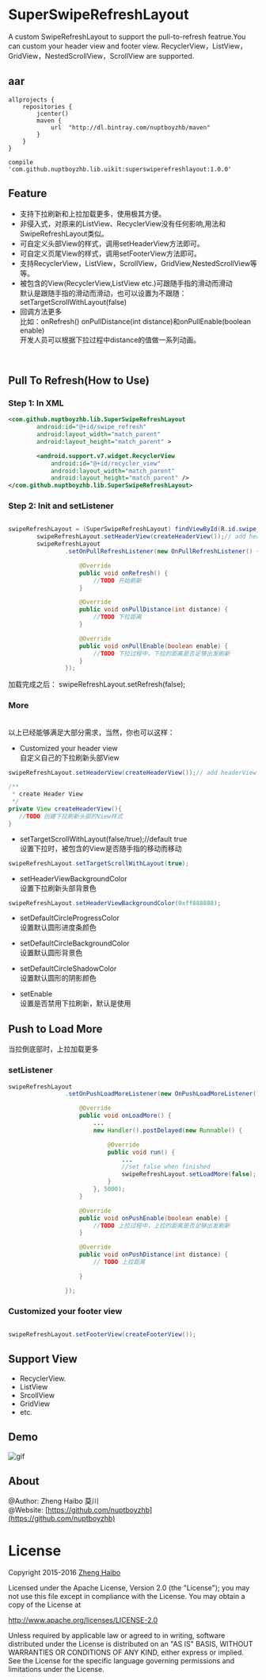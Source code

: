 
# SuperSwipeRefreshLayout

A custom SwipeRefreshLayout to support the pull-to-refresh featrue.You can custom your header view and footer view. RecyclerView，ListView，GridView，NestedScrollView，ScrollView are supported.

## aar

```
allprojects {
    repositories {
        jcenter()
        maven {
            url  "http://dl.bintray.com/nuptboyzhb/maven"
        }
    }
}
```

```
compile 'com.github.nuptboyzhb.lib.uikit:superswiperefreshlayout:1.0.0'
```


## Feature
- 支持下拉刷新和上拉加载更多，使用极其方便。
- 非侵入式，对原来的ListView、RecyclerView没有任何影响,用法和SwipeRefreshLayout类似。
- 可自定义头部View的样式，调用setHeaderView方法即可。
- 可自定义页尾View的样式，调用setFooterView方法即可。
- 支持RecyclerView，ListView，ScrollView，GridView,NestedScrollView等等。
- 被包含的View(RecyclerView,ListView etc.)可跟随手指的滑动而滑动<br>
  默认是跟随手指的滑动而滑动，也可以设置为不跟随：setTargetScrollWithLayout(false)
- 回调方法更多<br>
  比如：onRefresh() onPullDistance(int distance)和onPullEnable(boolean enable)<br>
  开发人员可以根据下拉过程中distance的值做一系列动画。
<br>

## Pull To Refresh(How to Use)

### Step 1: In XML

```xml
<com.github.nuptboyzhb.lib.SuperSwipeRefreshLayout
		android:id="@+id/swipe_refresh"
		android:layout_width="match_parent"
		android:layout_height="match_parent" >

		<android.support.v7.widget.RecyclerView
			android:id="@+id/recycler_view"
			android:layout_width="match_parent"
			android:layout_height="match_parent" />
</com.github.nuptboyzhb.lib.SuperSwipeRefreshLayout>
```
### Step 2: Init and setListener

```java

swipeRefreshLayout = (SuperSwipeRefreshLayout) findViewById(R.id.swipe_refresh);
		swipeRefreshLayout.setHeaderView(createHeaderView());// add headerView
		swipeRefreshLayout
				.setOnPullRefreshListener(new OnPullRefreshListener() {

					@Override
					public void onRefresh() {
						//TODO 开始刷新
					}

					@Override
					public void onPullDistance(int distance) {
						//TODO 下拉距离
					}

					@Override
					public void onPullEnable(boolean enable) {
						//TODO 下拉过程中，下拉的距离是否足够出发刷新
					}
				});

```

加载完成之后：
swipeRefreshLayout.setRefresh(false);

### More
<br>
以上已经能够满足大部分需求，当然，你也可以这样：

- Customized your header view<br>
  自定义自己的下拉刷新头部View

```java
swipeRefreshLayout.setHeaderView(createHeaderView());// add headerView

/**
 * create Header View
 */
private View createHeaderView(){
   //TODO 创建下拉刷新头部的View样式
}
```

- setTargetScrollWithLayout(false/true);//default true
  <br>
  设置下拉时，被包含的View是否随手指的移动而移动

```java 
swipeRefreshLayout.setTargetScrollWithLayout(true);
```

- setHeaderViewBackgroundColor
  <br>
  设置下拉刷新头部背景色

```java
swipeRefreshLayout.setHeaderViewBackgroundColor(0xff888888);
```

- setDefaultCircleProgressColor
  <br>
  设置默认圆形进度条颜色

- setDefaultCircleBackgroundColor
  <br>
  设置默认圆形背景色
- setDefaultCircleShadowColor
  <br>
  设置默认圆形的阴影颜色
- setEnable
  <br>
  设置是否禁用下拉刷新，默认是使用

## Push to Load More
当拉倒底部时，上拉加载更多

### setListener

```java
swipeRefreshLayout
				.setOnPushLoadMoreListener(new OnPushLoadMoreListener() {

					@Override
					public void onLoadMore() {
						...
						new Handler().postDelayed(new Runnable() {

							@Override
							public void run() {
								...
                                //set false when finished
								swipeRefreshLayout.setLoadMore(false);
							}
						}, 5000);
					}

					@Override
					public void onPushEnable(boolean enable) {
						//TODO 上拉过程中，上拉的距离是否足够出发刷新
					}

					@Override
					public void onPushDistance(int distance) {
						// TODO 上拉距离

					}

				});

```
### Customized your footer view

```java

swipeRefreshLayout.setFooterView(createFooterView());

```


## Support View
- RecyclerView.
- ListView
- SrcollView
- GridView
- etc.
## Demo

![gif](https://github.com/nuptboyzhb/SuperSwipeRefreshLayout/blob/master/demo.gif)


## About
@Author: Zheng Haibo 莫川<br>
@Website: [https://github.com/nuptboyzhb](https://github.com/nuptboyzhb)<br>

# License

Copyright 2015-2016  [Zheng Haibo](https://github.com/nuptboyzhb/)

Licensed under the Apache License, Version 2.0 (the "License");
you may not use this file except in compliance with the License.
You may obtain a copy of the License at

   http://www.apache.org/licenses/LICENSE-2.0

Unless required by applicable law or agreed to in writing, software
distributed under the License is distributed on an "AS IS" BASIS,
WITHOUT WARRANTIES OR CONDITIONS OF ANY KIND, either express or implied.
See the License for the specific language governing permissions and
limitations under the License.